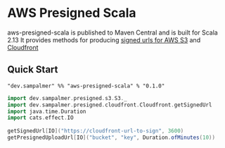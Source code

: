 # AWS Presigned Scala
aws-presigned-scala is published to Maven Central and is built for Scala 2.13
It provides methods for producing [signed urls for AWS S3] and [Cloudfront]
## Quick Start

`"dev.sampalmer" %% "aws-presigned-scala" % "0.1.0"`

```scala
import dev.sampalmer.presigned.s3.S3._
import dev.sampalmer.presigned.cloudfront.Cloudfront.getSignedUrl
import java.time.Duration
import cats.effect.IO
    
getSignedUrl[IO]("https://cloudfront-url-to-sign", 3600)
getPresignedUploadUrl[IO]("bucket", "key", Duration.ofMinutes(10))
```

[signed urls for AWS S3]: https://docs.aws.amazon.com/AmazonS3/latest/userguide/ShareObjectPreSignedURL.html
[Cloudfront]: https://docs.aws.amazon.com/AmazonCloudFront/latest/DeveloperGuide/private-content-signed-urls.html